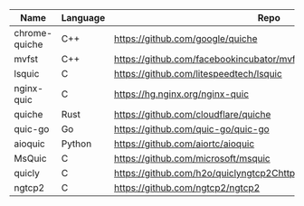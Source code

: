 

Name | Language | Repo
--|--|--
chrome-quiche | C++ | https://github.com/google/quiche
mvfst | C++ | https://github.com/facebookincubator/mvfst
lsquic | C | https://github.com/litespeedtech/lsquic
nginx-quic | C | https://hg.nginx.org/nginx-quic
quiche | Rust | https://github.com/cloudflare/quiche
quic-go | Go | https://github.com/quic-go/quic-go
aioquic | Python | https://github.com/aiortc/aioquic
MsQuic | C | https://github.com/microsoft/msquic
quicly | C | https://github.com/h2o/quiclyngtcp2Chttps://github.com/ngtcp2/ngtcp2
ngtcp2 | C | https://github.com/ngtcp2/ngtcp2

